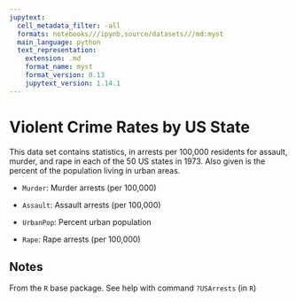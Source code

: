 ```yaml
---
jupytext:
  cell_metadata_filter: -all
  formats: notebooks///ipynb,source/datasets///md:myst
  main_language: python
  text_representation:
    extension: .md
    format_name: myst
    format_version: 0.13
    jupytext_version: 1.14.1
---
```


# Violent Crime Rates by US State

This data set contains statistics, in arrests per 100,000
residents for assault, murder, and rape in each of the 50 US
states in 1973.  Also given is the percent of the population
living in urban areas.


- `Murder`: Murder arrests (per 100,000)  

- `Assault`: Assault arrests (per 100,000) 

- `UrbanPop`: Percent urban population      

- `Rape`: Rape arrests (per 100,000)    

## Notes

From the `R` base package. See help with command `?USArrests` (in `R`)
